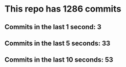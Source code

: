 # This repo has 1286 commits

## Commits in the last 1 second: 3
## Commits in the last 5 seconds: 33
## Commits in the last 10 seconds: 53
